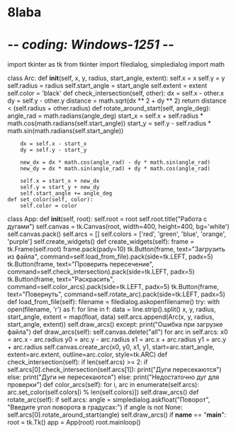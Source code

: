 # 8laba
# -*- coding: Windows-1251 -*-
import tkinter as tk
from tkinter import filedialog, simpledialog
import math

class Arc:
    def __init__(self, x, y, radius, start_angle, extent):
        self.x = x
        self.y = y
        self.radius = radius
        self.start_angle = start_angle
        self.extent = extent
        self.color = 'black'
    def check_intersection(self, other):
        dx = self.x - other.x
        dy = self.y - other.y
        distance = math.sqrt(dx ** 2 + dy ** 2)
        return distance < (self.radius + other.radius)
    def rotate_around_start(self, angle_deg):
        angle_rad = math.radians(angle_deg)
        start_x = self.x + self.radius * math.cos(math.radians(self.start_angle))
        start_y = self.y - self.radius * math.sin(math.radians(self.start_angle))

        dx = self.x - start_x
        dy = self.y - start_y

        new_dx = dx * math.cos(angle_rad) - dy * math.sin(angle_rad)
        new_dy = dx * math.sin(angle_rad) + dy * math.cos(angle_rad)

        self.x = start_x + new_dx
        self.y = start_y + new_dy
        self.start_angle += angle_deg
    def set_color(self, color):
        self.color = color
class App:
    def __init__(self, root):
        self.root = root
        self.root.title("Работа с дугами")
        self.canvas = tk.Canvas(root, width=400, height=400, bg='white')
        self.canvas.pack()
        self.arcs = []
        self.colors = ['red', 'green', 'blue', 'orange', 'purple']
        self.create_widgets()
    def create_widgets(self):
        frame = tk.Frame(self.root)
        frame.pack(pady=10)
        tk.Button(frame, text="Загрузить из файла", command=self.load_from_file).pack(side=tk.LEFT, padx=5)
        tk.Button(frame, text="Проверить пересечение", command=self.check_intersection).pack(side=tk.LEFT, padx=5)
        tk.Button(frame, text="Раскрасить", command=self.color_arcs).pack(side=tk.LEFT, padx=5)
        tk.Button(frame, text="Повернуть", command=self.rotate_arc).pack(side=tk.LEFT, padx=5)
    def load_from_file(self):
        filename = filedialog.askopenfilename()
        try:
            with open(filename, 'r') as f:
                for line in f:
                    data = line.strip().split()
                    x, y, radius, start_angle, extent = map(float, data)
                    self.arcs.append(Arc(x, y, radius, start_angle, extent))
            self.draw_arcs()
        except:
            print("Ошибка при загрузке файла")
    def draw_arcs(self):
        self.canvas.delete("all")
        for arc in self.arcs:
            x0 = arc.x - arc.radius
            y0 = arc.y - arc.radius
            x1 = arc.x + arc.radius
            y1 = arc.y + arc.radius
            self.canvas.create_arc(x0, y0, x1, y1,
                                   start=arc.start_angle,
                                   extent=arc.extent,
                                   outline=arc.color,
                                   style=tk.ARC)
    def check_intersection(self):
        if len(self.arcs) >= 2:
            if self.arcs[0].check_intersection(self.arcs[1]):
                print("Дуги пересекаются")
            else:
                print("Дуги не пересекаются")
        else:
            print("Недостаточно дуг для проверки")
    def color_arcs(self):
        for i, arc in enumerate(self.arcs):
            arc.set_color(self.colors[i % len(self.colors)])
        self.draw_arcs()
    def rotate_arc(self):
        if self.arcs:
            angle = simpledialog.askfloat("Поворот", "Введите угол поворота в градусах:")
            if angle is not None:
                self.arcs[0].rotate_around_start(angle)
                self.draw_arcs()
if __name__ == "__main__":
    root = tk.Tk()
    app = App(root)
    root.mainloop()
